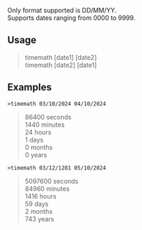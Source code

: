 Only format supported is DD/MM/YY.\
Supports dates ranging from  0000 to 9999.

## Usage
>timemath [date1] [date2]\
>timemath [date2] [date1]
## Examples
```
>timemath 03/10/2024 04/10/2024
```

>86400 seconds\
>1440 minutes\
>24 hours\
>1 days\
>0 months\
>0 years

```
>timemath 03/12/1281 05/10/2024
```

>5097600 seconds\
>84960 minutes\
>1416 hours\
>59 days\
>2 months\
>743 years